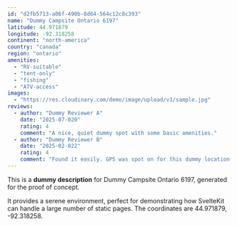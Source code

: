 ```yaml
---
id: "d2fb5713-a06f-490b-8d64-564c12c8c393"
name: "Dummy Campsite Ontario 6197"
latitude: 44.971879
longitude: -92.318258
continent: "north-america"
country: "canada"
region: "ontario"
amenities:
  - "RV-suitable"
  - "tent-only"
  - "fishing"
  - "ATV-access"
images:
  - "https://res.cloudinary.com/demo/image/upload/v1/sample.jpg"
reviews:
  - author: "Dummy Reviewer A"
    date: "2025-07-020"
    rating: 4
    comment: "A nice, quiet dummy spot with some basic amenities."
  - author: "Dummy Reviewer B"
    date: "2025-02-022"
    rating: 4
    comment: "Found it easily. GPS was spot on for this dummy location."
---
```


This is a **dummy description** for Dummy Campsite Ontario 6197, generated for the proof of concept.

It provides a serene environment, perfect for demonstrating how SvelteKit can handle a large number of static pages. The coordinates are 44.971879, -92.318258.
